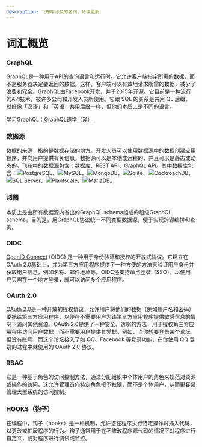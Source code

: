 ```yaml
---
description: 飞布中涉及的名词，持续更新
---
```


# 词汇概览

### GraphQL

GraphQL是一种用于API的查询语言和运行时。它允许客户端指定所需的数据，而不是服务器决定要返回的数据。这样，客户端可以有效地请求所需的数据，减少了浪费和冗余。GraphQL由Facebook开发，并于2015年开源。它目前是一种流行的API技术，被许多公司和开发人员所使用。它跟 SQL 的关系是共用 QL 后缀，就好像「汉语」和「英语」共用后缀一样，但他们本质上是不同的语言。

学习GraphQL：[GraphQL速学（译）](https://blog.biglion.top/2019/12/08/GraphQL%E9%80%9F%E5%AD%A6/)

### 数据源

数据的来源，指的是数据存储的地方。开发人员可以使用数据源中的数据创建应用程序，并向用户提供有关信息。数据源可以是本地或远程的，并且可以是静态或动态的。飞布中的数据源包含：数据库、REST API、GraphQL API。其中数据库包含：![](http://localhost:9123/assets/PostgreSQL.2a7e38b3.svg)PostgreSQL、![](http://localhost:9123/assets/MySQL.1461110d.svg)MySQL、![](http://localhost:9123/assets/MongoDB.491466e8.svg)MongoDB、![](http://localhost:9123/assets/SQLite.48a4dbe0.svg)Sqlite、![](http://localhost:9123/assets/CockroachDB.2c178614.svg)CockroachDB、![](http://localhost:9123/assets/SQLServer.bda97784.svg)SQL Server、![](http://localhost:9123/assets/Planetscale.7a27b09b.svg)Plantscale、![](http://localhost:9123/assets/MariaDB.6fe1963e.svg)MariaDB。

### 超图

本质上是由所有数据源内省出的GraphQL  schema组成的超级GraphQL  schema。目的是，用GraphQL协议统一不同类型数据源，便于实现跨源编排和查询。

### OIDC

[OpenID Connect](https://www.cnblogs.com/linianhui/p/openid-connect-core.html) (OIDC) 是一种用于身份验证和授权的开放式协议。它建立在OAuth 2.0基础上，并为第三方应用程序提供了一种方便的方法来验证用户身份并获取用户信息，例如名称、邮件地址等。OIDC还支持单点登录（SSO），以便用户只需在一个地方登录，就可以访问多个应用程序。

### OAuth 2.0 <a href="#toc_0" id="toc_0"></a>

[OAuth 2.0](https://www.cnblogs.com/Wddpct/p/8976480.html#52-implicit-flow)是一种开放的授权协议，允许用户将他们的数据（例如用户名和密码）委托给第三方应用程序，以便在不需要用户为该第三方应用程序提供敏感信息的情况下访问其他资源。OAuth 2.0提供了一种安全、透明的方法，用于授权第三方应用程序访问用户数据，而不需要用户提供其凭据。例如，当你想要登录某个论坛，但没有账号，而这个论坛接入了如 QQ、Facebook 等登录功能，在你使用 QQ 登录的过程中就使用的 OAuth 2.0 协议。

### RBAC

它是一种基于角色的访问控制方法，通过分配组织中个体用户的角色来规范对资源或操作的访问。这允许管理员向特定角色授予权限，而不是个体用户，从而更容易管理大型系统的访问控制。

### HOOKS（钩子）

在编程中，钩子（hooks）是一种机制，允许您在程序执行特定操作时插入代码，以更改或扩展程序的行为。钩子通常用于在不修改程序源代码的情况下对程序进行自定义，或对程序进行调试或监控。







